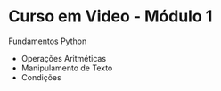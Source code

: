 # Curso em Video - Módulo 1
Fundamentos Python
- Operações Aritméticas
- Manipulamento de Texto
- Condições
